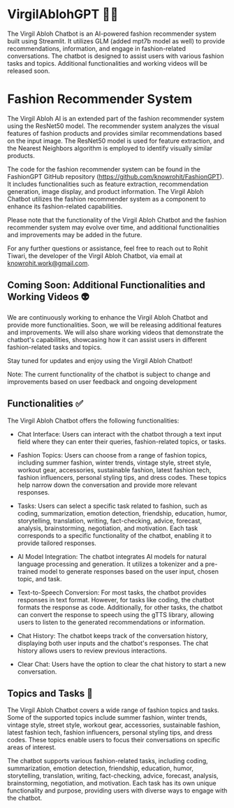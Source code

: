 # VirgilAblohGPT 🥷🏻
The Virgil Abloh Chatbot is an AI-powered fashion recommender system built using Streamlit. It utilizes GLM (added mpt7b model as well) to provide recommendations, information, and engage in fashion-related conversations. The chatbot is designed to assist users with various fashion tasks and topics. Additional functionalities and working videos will be released soon.

# Fashion Recommender System  
The Virgil Abloh AI is an extended part of the fashion recommender system using the ResNet50 model. The recommender system analyzes the visual features of fashion products and provides similar recommendations based on the input image. The ResNet50 model is used for feature extraction, and the Nearest Neighbors algorithm is employed to identify visually similar products.

The code for the fashion recommender system can be found in the FashionGPT GitHub repository (https://github.com/knowrohit/FashionGPT). It includes functionalities such as feature extraction, recommendation generation, image display, and product information. The Virgil Abloh Chatbot utilizes the fashion recommender system as a component to enhance its fashion-related capabilities.

Please note that the functionality of the Virgil Abloh Chatbot and the fashion recommender system may evolve over time, and additional functionalities and improvements may be added in the future.

For any further questions or assistance, feel free to reach out to Rohit Tiwari, the developer of the Virgil Abloh Chatbot, via email at knowrohit.work@gmail.com.

## Coming Soon: Additional Functionalities and Working Videos 👽
We are continuously working to enhance the Virgil Abloh Chatbot and provide more functionalities. Soon, we will be releasing additional features and improvements. We will also share working videos that demonstrate the chatbot's capabilities, showcasing how it can assist users in different fashion-related tasks and topics.

Stay tuned for updates and enjoy using the Virgil Abloh Chatbot!

Note: The current functionality of the chatbot is subject to change and improvements based on user feedback and ongoing development

## Functionalities ✅
The Virgil Abloh Chatbot offers the following functionalities:

- Chat Interface: Users can interact with the chatbot through a text input field where they can enter their queries, fashion-related topics, or tasks.

- Fashion Topics: Users can choose from a range of fashion topics, including summer fashion, winter trends, vintage style, street style, workout gear, accessories, sustainable fashion, latest fashion tech, fashion influencers, personal styling tips, and dress codes. These topics help narrow down the conversation and provide more relevant responses.

- Tasks: Users can select a specific task related to fashion, such as coding, summarization, emotion detection, friendship, education, humor, storytelling, translation, writing, fact-checking, advice, forecast, analysis, brainstorming, negotiation, and motivation. Each task corresponds to a specific functionality of the chatbot, enabling it to provide tailored responses.

- AI Model Integration: The chatbot integrates AI models for natural language processing and generation. It utilizes a tokenizer and a pre-trained model to generate responses based on the user input, chosen topic, and task.

- Text-to-Speech Conversion: For most tasks, the chatbot provides responses in text format. However, for tasks like coding, the chatbot formats the response as code. Additionally, for other tasks, the chatbot can convert the response to speech using the gTTS library, allowing users to listen to the generated recommendations or information.

- Chat History: The chatbot keeps track of the conversation history, displaying both user inputs and the chatbot's responses. The chat history allows users to review previous interactions.

- Clear Chat: Users have the option to clear the chat history to start a new conversation.

## Topics and Tasks 👾
The Virgil Abloh Chatbot covers a wide range of fashion topics and tasks. Some of the supported topics include summer fashion, winter trends, vintage style, street style, workout gear, accessories, sustainable fashion, latest fashion tech, fashion influencers, personal styling tips, and dress codes. These topics enable users to focus their conversations on specific areas of interest.

The chatbot supports various fashion-related tasks, including coding, summarization, emotion detection, friendship, education, humor, storytelling, translation, writing, fact-checking, advice, forecast, analysis, brainstorming, negotiation, and motivation. Each task has its own unique functionality and purpose, providing users with diverse ways to engage with the chatbot.
